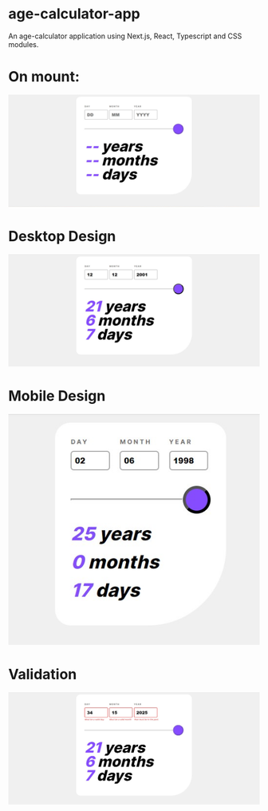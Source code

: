 # age-calculator-app
An age-calculator application using Next.js, React, Typescript and CSS modules. 

# On mount:
![plot](./on-mount.jpg)

# Desktop Design
![plot](./desktop-design.jpg)

# Mobile Design
![plot](./mobile-design.jpg)

# Validation
![plot](./validation.jpg)